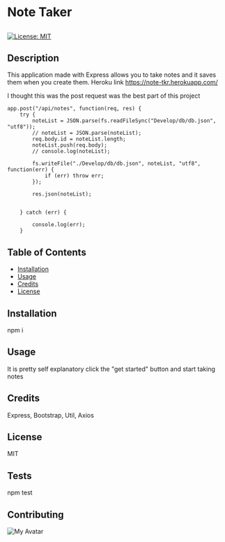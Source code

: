 # Note Taker

##    
[![License: MIT](https://img.shields.io/badge/License-MIT-yellow.svg)](https://opensource.org/licenses/MIT)

## Description 
    
This application made with Express allows you to take notes and it saves them when you create them. Heroku link https://note-tkr.herokuapp.com/

I thought this was the post request was the best part of this project
```
app.post("/api/notes", function(req, res) {
    try {
        noteList = JSON.parse(fs.readFileSync("Develop/db/db.json", "utf8"));
        // noteList = JSON.parse(noteList);
        req.body.id = noteList.length;
        noteList.push(req.body);
        // console.log(noteList);

        fs.writeFile("./Develop/db/db.json", noteList, "utf8", function(err) {
            if (err) throw err;
        });

        res.json(noteList);


    } catch (err) {

        console.log(err);
    }
```

    
## Table of Contents
    
    
* [Installation](#installation)
* [Usage](#usage)
* [Credits](#credits)
* [License](#license)
    
    
## Installation
    
npm i
    
## Usage 
    
It is pretty self explanatory click the "get started" button and start taking notes
    
## Credits
    
Express, Bootstrap, Util, Axios
    
## License
    
MIT

## Tests

npm test

## Contributing



![My Avatar](https://avatars2.githubusercontent.com/u/57790156?v=4)

